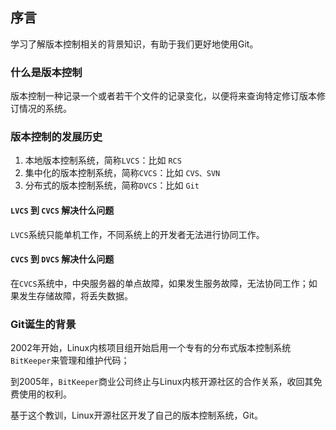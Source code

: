 ## 序言
学习了解版本控制相关的背景知识，有助于我们更好地使用Git。

### 什么是版本控制
版本控制一种记录一个或者若干个文件的记录变化，以便将来查询特定修订版本修订情况的系统。

### 版本控制的发展历史

1. 本地版本控制系统，简称`LVCS`：比如 `RCS`
2. 集中化的版本控制系统，简称`CVCS`：比如 `CVS、SVN`
3. 分布式的版本控制系统，简称`DVCS`：比如 `Git`

#### `LVCS` 到 `CVCS` 解决什么问题
`LVCS`系统只能单机工作，不同系统上的开发者无法进行协同工作。

#### `CVCS` 到 `DVCS` 解决什么问题
在`CVCS`系统中，中央服务器的单点故障，如果发生服务故障，无法协同工作；如果发生存储故障，将丢失数据。

### Git诞生的背景
2002年开始，Linux内核项目组开始启用一个专有的分布式版本控制系统`BitKeeper`来管理和维护代码；

到2005年，`BitKeeper`商业公司终止与Linux内核开源社区的合作关系，收回其免费使用的权利。

基于这个教训，Linux开源社区开发了自己的版本控制系统，Git。